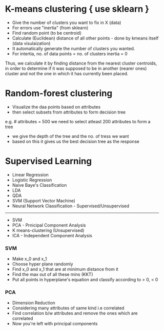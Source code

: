 # K-means clustering { use sklearn }

- Give the number of clusters you want to fix in X (data)
- For errors use "inertia" (from sklearn)
- Find random point (to be centroid)
- Calculate (Euclidean) distance of all other points - done by
kmeans itself (data visulaization)
- It automatically generate the number of clusters you wanted.
- For intertia, no. of data points = no. of clusters inertia = 0

Thus, we calculate it by finding distance from the nearest
cluster centroids, in order to determine if it was supposed
to be in another (nearer ones) cluster and not the one in which
it has currently been placed.

# Random-forest clustering
- Visualize the daa points based on attributes
- then select subsets from attributes to form decision tree

e.g. # attributes = 500
  we need to select atleast 200 attributes to form a tree
- we give the depth of the tree and the no. of tress we want
- based on this it gives us the best decision tree as the response

# Supervised Learning
- Linear Regression
- Logistic Regression
- Naive Baye's Classification
- LDA
- QDA
- SVM (Support Vector Machine)
- Neural Network Classification - Supervised/Unsupervised

---

- SVM
- PCA - Prnicipal Component Analysis
- K means-clustering (Unsupervised)
- ICA - Independent Component Analysis

### **SVM**
- Make x_0 and x_1
- Choose hyper plane randomly
- Find x_0 and x_1 that are at minimum distance from it
- Find the max out of all these mins (KKT)
- Put all points in hyperplane's equation and classify
according to > 0, < 0

### **PCA**
- Dimension Reduction
- Considering many attributes of same kind i.e correlated
- Find correlation b/w attributes and remove the ones which
are correlated
- Now you're left with principal components

